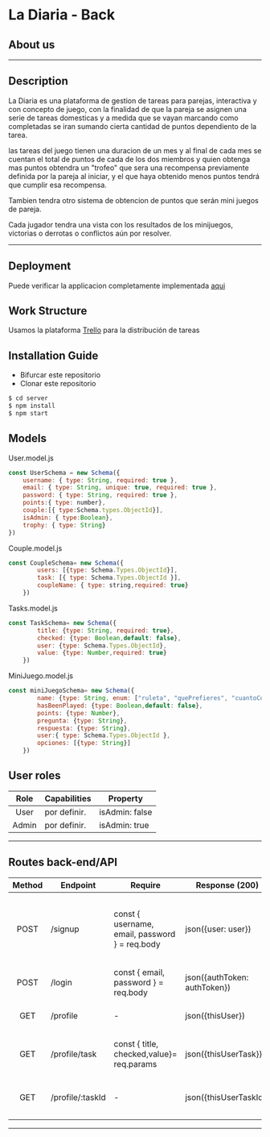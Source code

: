 # La Diaria - Back
## About us
------------
## Description 
La Diaria es una plataforma de gestion de tareas para parejas, interactiva y con concepto de juego, con la finalidad de que la pareja se asignen  una serie de tareas domesticas
y a medida que se vayan marcando como completadas se
iran sumando cierta cantidad de puntos dependiento de 
la tarea.

las tareas del juego tienen una duracion de un mes y
al final de cada mes se cuentan el total de puntos de
cada de  los dos miembros y quien obtenga mas puntos obtendra
un "trofeo" que sera una recompensa previamente definida por la pareja al iniciar, y el que haya obtenido menos puntos tendrá que  cumplir esa recompensa.

Tambien tendra otro sistema de obtencion de puntos que serán 
mini juegos de pareja.

Cada jugador tendra una vista con los resultados de los minijuegos, victorias o derrotas o conflictos aún por resolver.

--------------
## Deployment 

Puede verificar la applicacion completamente implementada  [aqui]()

## Work Structure
Usamos la plataforma [Trello](https://trello.com/b/hpGY6UqD/ladiaria) para la distribución de tareas

## Installation Guide
- Bifurcar este repositorio
- Clonar este repositorio
````bash
$ cd server
$ npm install
$ npm start 
````
## Models
User.model.js
````js
const UserSchema = new Schema({
    username: { type: String, required: true },
    email: { type: String, unique: true, required: true },
    password: { type: String, required: true },
    points:{ type: number},
    couple:[{ type:Schema.types.ObjectId}],
    isAdmin: { type:Boolean},
    trophy: { type: String}
})
````

Couple.model.js
````js
const CoupleSchema= new Schema({
        users: [{type: Schema.Types.ObjectId}],
        task: [{ type: Schema.Types.ObjectId }],
        coupleName: { type: string,required: true}
    })
````
Tasks.model.js
````js
const TaskSchema= new Schema({
        title: {type: String, required: true},
        checked: {type: Boolean,default: false},
        user: {type: Schema.Types.ObjectId},
        value: {type: Number,required: true}
    })
````
MiniJuego.model.js
````js
const miniJuegoSchema= new Schema({
        name: {type: String, enum: ["ruleta", "quePrefieres", "cuantoConoces"]},
        hasBeenPlayed: {type: Boolean,default: false},
        points: {type: Number},
        pregunta: {type: String},
        respuesta: {type: String},
        user:{ type: Schema.Types.ObjectId },
        opciones: [{type: String}]
    })
````
## User roles
| Role  | Capabilities                                                                                                                               | Property       |
| :---: | ------------------------------------------------------------------------------------------------------------------------------------------ | -------------- |
| User  | por definir.                                                                       | isAdmin: false |
| Admin | por definir. | isAdmin: true  |
---
## Routes back-end/API
| Method | Endpoint                    | Require                                             | Response (200)                                                        | Action                                                                    |
| :----: | --------------------------- | --------------------------------------------------- |---------------------------------------------------------------------- | ------------------------------------------------------------------------- |
| POST   | /signup                     | const { username, email, password } = req.body      | json({user: user})                                                    | Registra al usuario en la base de datos y devuelve el usuario conectado.        |
| POST   | /login                      | const { email, password } = req.body                | json({authToken: authToken})                                          | logea al usuario ya registrado                                        |
 GET    | /profile                    | -                                                   | json({thisUser})                                                      | Devuelve el currentUser Object|
 GET    | /profile/task                    | const { title, checked,value}= req.params                                                   | json({thisUserTask})                                                      | Devuelve las tasks objects del currentUser
 GET    | /profile/:taskId                    | -                                                   | json({thisUserTaskId})                                                      | Devuelve una tarea especifica del usuario

---